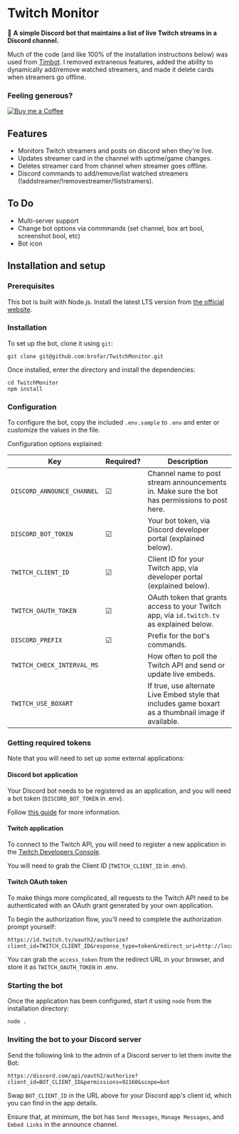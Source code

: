 # Twitch Monitor
🤖 **A simple Discord bot that maintains a list of live Twitch streams in a Discord channel.**

Much of the code (and like 100% of the installation instructions below) was used from [Timbot](https://github.com/roydejong/timbot). I removed extraneous features, added the ability to dynamically add/remove watched streamers, and made it delete cards when streamers go offline.

### Feeling generous?
[![Buy me a Coffee](https://www.buymeacoffee.com/assets/img/custom_images/orange_img.png)](https://www.buymeacoffee.com/brofar)

## Features
* Monitors Twitch streamers and posts on discord when they're live.
* Updates streamer card in the channel with uptime/game changes.
* Deletes streamer card from channel when streamer goes offline.
* Discord commands to add/remove/list watched streamers (!addstreamer/!removestreamer/!liststramers).

## To Do
* Multi-server support
* Change bot options via commmands (set channel, box art bool, screenshot bool, etc)
* Bot icon

## Installation and setup

### Prerequisites

This bot is built with Node.js. Install the latest LTS version from [the official website](https://nodejs.org/en/download).

### Installation

To set up the bot, clone it using `git`:

    git clone git@github.com:brofar/TwitchMonitor.git
    
Once installed, enter the directory and install the dependencies:

    cd TwitchMonitor
    npm install

### Configuration
 
To configure the bot, copy the included `.env.sample` to `.env` and enter or customize the values in the file. 

Configuration options explained:

|Key|Required?|Description|
|---|---------|-----------|
|`DISCORD_ANNOUNCE_CHANNEL`|☑|Channel name to post stream announcements in. Make sure the bot has permissions to post here.|
|`DISCORD_BOT_TOKEN`|☑|Your bot token, via Discord developer portal (explained below).|
|`TWITCH_CLIENT_ID`|☑|Client ID for your Twitch app, via developer portal (explained below).|
|`TWITCH_OAUTH_TOKEN`|☑|OAuth token that grants access to your Twitch app, via `id.twitch.tv` as explained below.|
|`DISCORD_PREFIX`|☑|Prefix for the bot's commands.|
|`TWITCH_CHECK_INTERVAL_MS`| |How often to poll the Twitch API and send or update live embeds.|
|`TWITCH_USE_BOXART`| |If true, use alternate Live Embed style that includes game boxart as a thumbnail image if available.|

### Getting required tokens

Note that you will need to set up some external applications: 

#### Discord bot application
Your Discord bot needs to be registered as an application, and you will need a bot token  (`DISCORD_BOT_TOKEN` in .env).

Follow [this guide](https://github.com/reactiflux/discord-irc/wiki/Creating-a-discord-bot-&-getting-a-token) for more information.

#### Twitch application
To connect to the Twitch API, you will need to register a new application in the [Twitch Developers Console](https://dev.twitch.tv/console/apps).

You will need to grab the Client ID (`TWITCH_CLIENT_ID` in .env).

#### Twitch OAuth token
To make things more complicated, all requests  to the Twitch API need to be authenticated with an OAuth grant generated by your own application.

To begin the authorization flow, you'll need to complete the authorization prompt yourself:
 
```
https://id.twitch.tv/oauth2/authorize?client_id=TWITCH_CLIENT_ID&response_type=token&redirect_uri=http://localhost
```

You can grab the `access_token` from the redirect URL in your browser, and store it as `TWITCH_OAUTH_TOKEN` in .env. 

### Starting the bot

Once the application has been configured, start it using `node` from the installation directory:

    node .
  
### Inviting the bot to your Discord server

Send the following link to the admin of a Discord server to let them invite the Bot:

  `https://discord.com/api/oauth2/authorize?client_id=BOT_CLIENT_ID&permissions=92160&scope=bot`
  
Swap `BOT_CLIENT_ID` in the URL above for your Discord app's client id, which you can find in the app details.

Ensure that, at minimum, the bot has `Send Messages`, `Manage Messages`, and `Embed Links` in the announce channel.